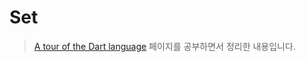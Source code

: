 # Set

> [A tour of the Dart language](https://dart.dev/guides/language/language-tour) 페이지를 공부하면서 정리한 내용입니다.
